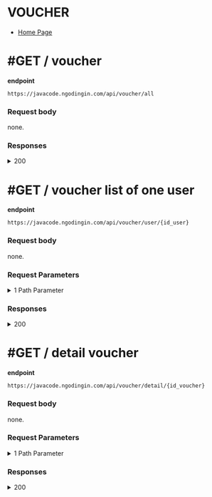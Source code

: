 # VOUCHER

- [Home Page](https://github.com/mahendradwipurwanto/javacodeapp_docs/blob/main/README.md)

# #GET / voucher

**endpoint**
```
https://javacode.ngodingin.com/api/voucher/all
```

### Request body
none.

### Responses

<details><summary>200</summary>
<p>

```
{
    "status_code": 200,
    "data": [
        {
            "id_voucher": 1,
            "id_promo": 1,
            "id_user": 1,
            "nominal": 100000,
            "info_voucher": "https://javacode.ngodingin.com/img/voucher-test.jpg",
            "periode_mulai": 1610838000,
            "periode_selesai": 1613516400,
            "jumlah": 1,
            "catatan": null,
            "created_at": "2022-01-17 13:52:30",
            "created_by": 2,
            "is_deleted": 0,
            "nama": "Koordinator Program kekompakan"
        },
        {
            "id_voucher": 2,
            "id_promo": 2,
            "id_user": 1,
            "nominal": 50000,
            "info_voucher": "https://javacode.ngodingin.com/img/voucher-test.jpg",
            "periode_mulai": 1610838000,
            "periode_selesai": 1613516400,
            "jumlah": 1,
            "catatan": null,
            "created_at": "2022-01-17 13:52:37",
            "created_by": 1,
            "is_deleted": 0,
            "nama": "Birthday"
        }
    ]
}
```

</p>
</details>


# #GET / voucher list of one user

**endpoint**
```
https://javacode.ngodingin.com/api/voucher/user/{id_user}
```

### Request body
none.

### Request Parameters

<details><summary>1 Path Parameter</summary>
<p>

> id_user: integer

</p>
</details>

### Responses

<details><summary>200</summary>
<p>

```
{
    "status_code": 200,
    "data": [
        {
            "id_voucher": 1,
            "id_promo": 1,
            "id_user": 1,
            "nominal": 100000,
            "info_voucher": "https://javacode.ngodingin.com/img/voucher-test.jpg",
            "periode_mulai": 1610838000,
            "periode_selesai": 1613516400,
            "jumlah": 1,
            "catatan": null,
            "created_at": "2022-01-17 13:52:30",
            "created_by": 2,
            "is_deleted": 0,
            "nama": "Koordinator Program kekompakan"
        },
        {
            "id_voucher": 2,
            "id_promo": 2,
            "id_user": 1,
            "nominal": 50000,
            "info_voucher": "https://javacode.ngodingin.com/img/voucher-test.jpg",
            "periode_mulai": 1610838000,
            "periode_selesai": 1613516400,
            "jumlah": 1,
            "catatan": null,
            "created_at": "2022-01-17 13:52:37",
            "created_by": 1,
            "is_deleted": 0,
            "nama": "Birthday"
        }
    ]
}
```

</p>
</details>


# #GET / detail voucher

**endpoint**
```
https://javacode.ngodingin.com/api/voucher/detail/{id_voucher}
```

### Request body
none.

### Request Parameters

<details><summary>1 Path Parameter</summary>
<p>

> id_voucher: integer

</p>
</details>

### Responses

<details><summary>200</summary>
<p>

```
{
    "status_code": 200,
    "data": [
        {
            "id_voucher": 1,
            "id_promo": 1,
            "id_user": 1,
            "nominal": 100000,
            "info_voucher": "https://javacode.ngodingin.com/img/voucher-test.jpg",
            "periode_mulai": 1610838000,
            "periode_selesai": 1613516400,
            "jumlah": 1,
            "catatan": null,
            "created_at": "2022-01-17 13:52:30",
            "created_by": 2,
            "is_deleted": 0,
            "nama": "Koordinator Program kekompakan"
        }
    ]
}
```

</p>
</details>
